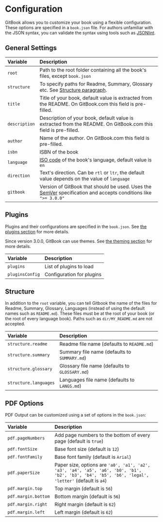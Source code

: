 # Configuration

GitBook allows you to customize your book using a flexible configuration. These options are specified in a `book.json` file. For authors unfamiliar with the JSON syntax, you can validate the syntax using tools such as [JSONlint](http://jsonlint.com).

## General Settings

| Variable | Description |
| :--- | :--- |
| `root` | Path to the root folder containing all the book's files, except `book.json` |
| `structure` | To specify paths for Readme, Summary, Glossary etc. See [Structure paragraph](config.md#structure). |
| `title` | Title of your book, default value is extracted from the README. On GitBook.com this field is pre-filled. |
| `description` | Description of your book, default value is extracted from the README. On GitBook.com this field is pre-filled. |
| `author` | Name of the author. On GitBook.com this field is pre-filled. |
| `isbn` | ISBN of the book |
| `language` | [ISO code](https://en.wikipedia.org/wiki/List_of_ISO_639-1_codes) of the book's language, default value is `en` |
| `direction` | Text's direction. Can be `rtl` or `ltr`, the default value depends on the value of `language` |
| `gitbook` | Version of GitBook that should be used. Uses the [SemVer](http://semver.org) specification and accepts conditions like `">= 3.0.0"` |

## Plugins

Plugins and their configurations are specified in the `book.json`. See [the plugins section]() for more details.

Since version 3.0.0, GitBook can use themes. See [the theming section](themes.md) for more details.

| Variable | Description |
| :--- | :--- |
| `plugins` | List of plugins to load |
| `pluginsConfig` | Configuration for plugins |

## Structure

In addition to the `root` variable, you can tell Gitbook the name of the files for Readme, Summary, Glossary, Languages \(instead of using the default names such as `README.md`\). These files must be at the root of your book \(or the root of every language book\). Paths such as `dir/MY_README.md` are not accepted.

| Variable | Description |
| :--- | :--- |
| `structure.readme` | Readme file name \(defaults to `README.md`\) |
| `structure.summary` | Summary file name \(defaults to `SUMMARY.md`\) |
| `structure.glossary` | Glossary file name \(defaults to `GLOSSARY.md`\) |
| `structure.languages` | Languages file name \(defaults to `LANGS.md`\) |

## PDF Options

PDF Output can be customized using a set of options in the `book.json`:

| Variable | Description |
| :--- | :--- |
| `pdf.pageNumbers` | Add page numbers to the bottom of every page \(default is `true`\) |
| `pdf.fontSize` | Base font size \(default is `12`\) |
| `pdf.fontFamily` | Base font family \(default is `Arial`\) |
| `pdf.paperSize` | Paper size, options are `'a0', 'a1', 'a2', 'a3', 'a4', 'a5', 'a6', 'b0', 'b1', 'b2', 'b3', 'b4', 'b5', 'b6', 'legal', 'letter'` \(default is `a4`\) |
| `pdf.margin.top` | Top margin \(default is `56`\) |
| `pdf.margin.bottom` | Bottom margin \(default is `56`\) |
| `pdf.margin.right` | Right margin \(default is `62`\) |
| `pdf.margin.left` | Left margin \(default is `62`\) |

